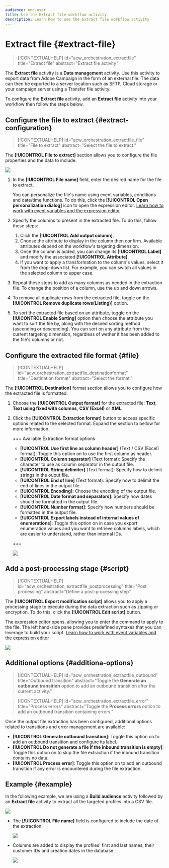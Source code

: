 ```yaml
---
audience: end-user
title: Use the Extract file workflow activity
description: Learn how to use the Extract file workflow activity
---
```

# Extract file {#extract-file}

>[!CONTEXTUALHELP]
>id="acw_orchestration_extractfile"
>title="Extract file"
>abstract="Extract file activity"

The **Extract file** activity is a **Data management** activity. Use this activity to export data from Adobe Campaign in the form of an external file. The data can then be exported to a server location such as SFTP, Cloud storage or your campaign server using a Transfer file activity.

To configure the **Extract file** activity, add an **Extract file** activity into your workflow then follow the steps below.

## Configure the file to extract {#extract-configuration}

>[!CONTEXTUALHELP]
>id="acw_orchestration_extractfile_file"
>title="File to extract"
>abstract="Select the file to extract."

The **[!UICONTROL File to extract]** section allows you to configure the file properties and the data to include. 

![](../assets/extract-file-file.png)

1. In the **[!UICONTROL File name]** field, enter the desired name for the file to extract.

    You can personalize the file's name using event variables, conditions and date/time functions. To do this, click the **[!UICONTROL Open personalization dialog]** icon to open the expression editor. [Learn how to work with event variables and the expression editor](../event-variables.md) 

1. Specify the columns to present in the extracted file. To do this, follow these steps:

    1. Click the **[!UICONTROL Add output column]**.
    1. Choose the attribute to display in the column then confirm. Available attributes depend on the workflow's targeting dimension.
    1. Once the column is added, you can change its **[!UICONTROL Label]** and modify the associated **[!UICONTROL Attribute]**.
    1. If you want to apply a transformation to the column's values, select it from the drop-down list. For example, you can switch all values in the selected column to upper case.

1. Repeat these steps to add as many columns as needed in the extraction file. To change the position of a column, use the up and down arrows.

1. To remove all duplicate rows from the extracted file, toggle on the **[!UICONTROL Remove duplicate rows(Listing)]** option.

1. To sort the extracted file based on an attribute, toggle on the **[!UICONTROL Enable Sorting]** option then choose the attribute you want to sort the file by, along with the desired sorting method (ascending or descending). You can sort on any attribute from the current targeting dimension, regardless of wether it has been added to the file's columns or not.

## Configure the extracted file format {#file}

>[!CONTEXTUALHELP]
>id="acw_orchestration_extractfile_destinationformat"
>title="Destination format"
>abstract="Select the format."

The **[!UICONTROL Destination]** format section allows you to configure how the extracted file is formatted.

1. Choose the **[!UICONTROL Output format]** for the extracted file: **Text**, **Text using fixed with columns**, **CSV (Excel)** or **XML**. 

1. Click the **[!UICONTROL Extraction format]** button to access specific options related to the selected format. Expand the section to bellow for more information.

    +++ Available Extraction format options
    
    * **[!UICONTROL Use first line as column header]** (Text / CSV (Excel) format): Toggle this option on to use the first column as header.
    * **[!UICONTROL Column separator]** (Text format): Specify the character to use as column separator in the output file.
    * **[!UICONTROL String delimiter]** (Text format): Specify how to delimit strings in the ouput file.
    * **[!UICONTROL End of line]** (Text format): Specify how to delimit the end of lines in the output file.
    * **[!UICONTROL Encoding]**: Choose the encoding of the output file.
    * **[!UICONTROL Date format and separators]**: Specify how dates should be formatted in the output file.
    * **[!UICONTROL Number format]**: Specify how numbers should be formatted in the output file.
    * **[!UICONTROL Export labels instead of internal values of enumerations]**: Toggle this option on in case you export enumeration values and you want to retrieve columns labels, which are easier to understand, rather than internal IDs.

    +++
    
    ![](../assets/extract-file-format.png)

## Add a post-processing stage {#script}

>[!CONTEXTUALHELP]
>id="acw_orchestration_extractfile_postprocessing"
>title="Post processing"
>abstract="Define a post-processing step"

The **[!UICONTROL Export modification script]** allows you to apply a processing stage to execute during the data extraction such as zipping or encryption. To do this, click the **[!UICONTROL Edit script]** button.

The expression editor opens, allowing you to enter the command to apply to the file. The left hand-side pane provides predefined syntaxes that you can leverage to build your script. [Learn how to work with event variables and the expression editor](../event-variables.md) 

![](../assets/extract-file-script.png)

## Additional options {#additiona-options}

>[!CONTEXTUALHELP]
>id="acw_orchestration_extractfile_outbound"
>title="Outbound transition"
>abstract="Toggle the **Generate an outbound transition** option to add an outbound transition after the current activity."

>[!CONTEXTUALHELP]
>id="acw_orchestration_extractfile_error"
>title="Process errors"
>abstract="Toggle the **Process errors** option to add an outbound transition containing errors."

Once the output file extraction has been configured, additional options related to transitions and error management are available: 

* **[!UICONTROL Generate outbound transition]**: Toggle this option on to add an outbound transition and configure its label.
* **[!UICONTROL Do not generate a file if the inbound transition is empty]**: Toggle this option on to skip the file extraction if the inbound transition contains no data.
* **[!UICONTROL Process error]**: Toggle this option on to add an outbound transition if any error is encountered during the file extraction.

## Example {#example}

In the following example, we are using a **Build audience** activity followed by an **Extract file** activity to extract all the targeted profiles into a CSV file.

![](../assets/extract-file-example.png)

* The **[!UICONTROL File name]** field is configured to include the date of the extraction.

    ![](../assets/extract-file-example-name.png)

* Columns are added to display the profiles' first and last names, their customer IDs and creation dates in the database.

    ![](../assets/extract-file-example-columns.png)
